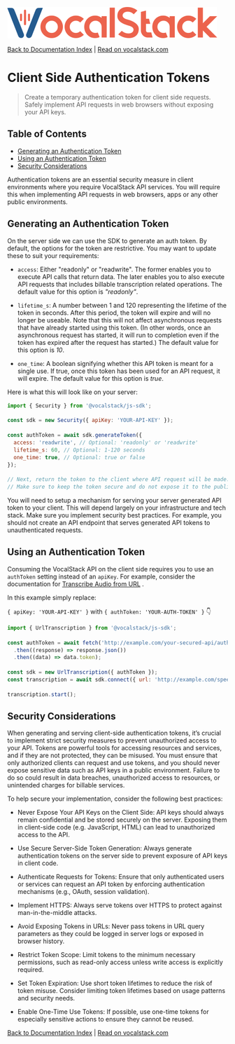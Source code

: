 [![](/logo.svg 'VocalStack')](https://vocalstack.com)

[Back to Documentation Index](/README.md#documentation-index) | [Read on vocalstack.com](https://vocalstack.com/documentation/transcribe-on-the-front-end-with-auth-tokens)

# Client Side Authentication Tokens

> Create a temporary authentication token for client side requests. Safely implement API requests in web browsers without exposing your API keys.

## Table of Contents
  - [Generating an Authentication Token](#generating-an-authentication-token)
  - [Using an Authentication Token](#using-an-authentication-token)
  - [Security Considerations](#security-considerations)

Authentication tokens are an essential security measure in client environments where you require VocalStack API services. You will require this when implementing API requests in web browsers, apps or any other public environments.

## Generating an Authentication Token

On the server side we can use the SDK to generate an auth token. By default, the options for the token are restrictive. You may want to update these to suit your requirements:

  - `access`: Either "readonly" or "readwrite". The former enables you to execute API calls that return data. The later enables you to also execute API requests that includes billable transcription related operations. The default value for this option is *"readonly"*. 

  - `lifetime_s`: A number between 1 and 120 representing the lifetime of the token in seconds. After this period, the token will expire and will no longer be useable. Note that this will not affect asynchronous requests that have already started using this token. (In other words, once an asynchronous request has started, it will run to completion even if the token has expired after the request has started.) The default value for this option is *10*. 

  - `one_time`: A boolean signifying whether this API token is meant for a single use. If true, once this token has been used for an API request, it will expire. The default value for this option is *true*. 

Here is what this will look like on your server:

```js
import { Security } from '@vocalstack/js-sdk';

const sdk = new Security({ apiKey: 'YOUR-API-KEY' });

const authToken = await sdk.generateToken({
  access: 'readwrite', // Optional: 'readonly' or 'readwrite'
  lifetime_s: 60, // Optional: 1-120 seconds
  one_time: true, // Optional: true or false
});

// Next, return the token to the client where API request will be made.
// Make sure to keep the token secure and do not expose it to the public.

```

You will need to setup a mechanism for serving your server generated API token to your client. This will depend largely on your infrastructure and tech stack. Make sure you implement security best practices. For example, you should not create an API endpoint that serves generated API tokens to unauthenticated requests.

## Using an Authentication Token

Consuming the VocalStack API on the client side requires you to use an `authToken` setting instead of an `apiKey`. For example, consider the documentation for [Transcribe Audio from URL](transcribe-audio-from-url-to-text.md)
.

In this example simply replace:

`{ apiKey: 'YOUR-API-KEY' }` with  `{ authToken: 'YOUR-AUTH-TOKEN' }` 👇

```js
import { UrlTranscription } from '@vocalstack/js-sdk';

const authToken = await fetch('http://example.com/your-secured-api/authenticate')
  .then((response) => response.json())
  .then((data) => data.token);

const sdk = new UrlTranscription({ authToken });
const transcription = await sdk.connect({ url: 'http://example.com/speech.mp3' });

transcription.start();

```

## Security Considerations

When generating and serving client-side authentication tokens, it’s crucial to implement strict security measures to prevent unauthorized access to your API. Tokens are powerful tools for accessing resources and services, and if they are not protected, they can be misused. You must ensure that only authorized clients can request and use tokens, and you should never expose sensitive data such as API keys in a public environment. Failure to do so could result in data breaches, unauthorized access to resources, or unintended charges for billable services.

To help secure your implementation, consider the following best practices:

  - Never Expose Your API Keys on the Client Side: API keys should always remain confidential and be stored securely on the server. Exposing them in client-side code (e.g. JavaScript, HTML) can lead to unauthorized access to the API.

  - Use Secure Server-Side Token Generation: Always generate authentication tokens on the server side to prevent exposure of API keys in client code.

  - Authenticate Requests for Tokens: Ensure that only authenticated users or services can request an API token by enforcing authentication mechanisms (e.g., OAuth, session validation).

  - Implement HTTPS: Always serve tokens over HTTPS to protect against man-in-the-middle attacks.

  - Avoid Exposing Tokens in URLs: Never pass tokens in URL query parameters as they could be logged in server logs or exposed in browser history.

  - Restrict Token Scope: Limit tokens to the minimum necessary permissions, such as read-only access unless write access is explicitly required.

  - Set Token Expiration: Use short token lifetimes to reduce the risk of token misuse. Consider limiting token lifetimes based on usage patterns and security needs.

  - Enable One-Time Use Tokens: If possible, use one-time tokens for especially sensitive actions to ensure they cannot be reused.


[Back to Documentation Index](/README.md#documentation-index) | [Read on vocalstack.com](https://vocalstack.com/documentation/transcribe-on-the-front-end-with-auth-tokens)

